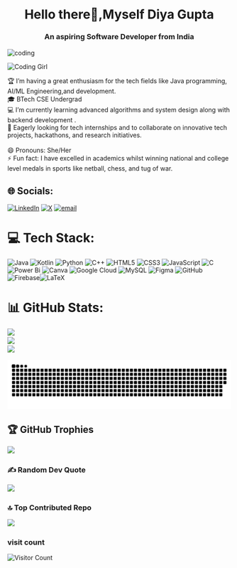 <h1 align="center"> Hello there👋,Myself Diya Gupta </h1>
<h3 align="center"> An aspiring Software Developer from India </h3>

<img align="center" alt="coding" width="900" src="https://user-images.githubusercontent.com/55389276/140866485-8fb1c876-9a8f-4d6a-98dc-08c4981eaf70.gif">

![Coding Girl](./coding-girl.gif)


🏆 I’m having a great enthusiasm for the tech fields like Java programming, AI/ML Engineering,and development.<br>🎓 BTech CSE Undergrad<br>💻 I’m currently learning advanced algorithms and system design along with backend development .<br>🔭 Eagerly looking for tech internships and to collaborate on innovative tech projects, hackathons, and research initiatives.<br><br>😄 Pronouns: She/Her<br>⚡ Fun fact: I have excelled in academics whilst winning national and college level medals in sports like netball, chess, and tug of war.



## 🌐 Socials:
[![LinkedIn](https://img.shields.io/badge/LinkedIn-%230077B5.svg?logo=linkedin&logoColor=white)](https://linkedin.com/in/diya-gupta-770626231/) [![X](https://img.shields.io/badge/X-black.svg?logo=X&logoColor=white)](https://x.com/@microdg07) [![email](https://img.shields.io/badge/Email-D14836?logo=gmail&logoColor=white)](mailto:microdg07@gmail.com) 

# 💻 Tech Stack:
![Java](https://img.shields.io/badge/java-%23ED8B00.svg?style=flat&logo=openjdk&logoColor=white) 
![Kotlin](https://img.shields.io/badge/kotlin-%800080.svg?style=flat&logo=Kotlin&logoColor=white) 
![Python](https://img.shields.io/badge/python-3670A0?style=flat&logo=python&logoColor=ffdd54) ![C++](https://img.shields.io/badge/c++-%2300599C.svg?style=flat&logo=c%2B%2B&logoColor=white) ![HTML5](https://img.shields.io/badge/html5-%23E34F26.svg?style=flat&logo=html5&logoColor=white) 
![CSS3](https://img.shields.io/badge/css3-%231572B6.svg?style=flat&logo=css3&logoColor=white)
![JavaScript](https://img.shields.io/badge/javascript-%23323330.svg?style=flat&logo=javascript&logoColor=%23F7DF1E) 
![C](https://img.shields.io/badge/c-%2300599C.svg?style=flat&logo=c&logoColor=white) ![Power Bi](https://img.shields.io/badge/power_bi-F2C811?style=flat&logo=powerbi&logoColor=black) ![Canva](https://img.shields.io/badge/Canva-%2300C4CC.svg?style=flat&logo=Canva&logoColor=white)
 ![Google Cloud](https://img.shields.io/badge/GoogleCloud-%234285F4.svg?style=flat&logo=google-cloud&logoColor=white) ![MySQL](https://img.shields.io/badge/mysql-4479A1.svg?style=flat&logo=mysql&logoColor=white) ![Figma](https://img.shields.io/badge/figma-%23F24E1E.svg?style=flat&logo=figma&logoColor=white) ![GitHub](https://img.shields.io/badge/github-%23121011.svg?style=flat&logo=github&logoColor=white) ![Firebase](https://img.shields.io/badge/firebase-a08021?style=flat&logo=firebase&logoColor=ffcd34)![LaTeX](https://img.shields.io/badge/latex-%23008080.svg?style=flat&logo=latex&logoColor=white)
# 📊 GitHub Stats:
![](https://github-readme-stats.vercel.app/api?username=Diya-Gupta26&theme=dark&hide_border=false&include_all_commits=true&count_private=true)<br/>
![](https://nirzak-streak-stats.vercel.app/?user=Diya-Gupta26&theme=dark&hide_border=false)<br/>
![](https://github-readme-stats.vercel.app/api/top-langs/?username=Diya-Gupta26&theme=dark&hide_border=false&include_all_commits=true&count_private=true&layout=compact)

![snake gif](https://github.com/Diya-Gupta26/Diya-Gupta26/blob/output/github-snake-dark.svg)




## 🏆 GitHub Trophies
![](https://github-profile-trophy.vercel.app/?username=Diya-Gupta26&theme=radical&no-frame=false&no-bg=false&margin-w=4)

### ✍️ Random Dev Quote
![](https://quotes-github-readme.vercel.app/api?type=horizontal&theme=radical)

### 🔝 Top Contributed Repo
![](https://github-contributor-stats.vercel.app/api?username=Diya-Gupta26&limit=5&theme=blue_navy&combine_all_yearly_contributions=true)

### visit count
<!--![Visitor Count](https://visitor-badge.glitch.me/badge?page_id=Diya-Gupta26.Diya-Gupta26)-->
![Visitor Count](https://count.getloli.com/get/@Diya-Gupta26.Diya-Gupta26_?theme=moebooru)



